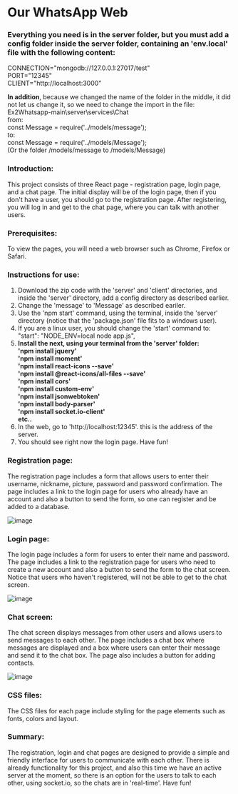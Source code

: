 # Our WhatsApp Web
### Everything you need is in the server folder, but you must add a config folder inside the server folder, containing an 'env.local' file with the following content:  
CONNECTION="mongodb://127.0.0.1:27017/test"  
PORT="12345"  
CLIENT="http://localhost:3000"  
  
<b>In addition</b>, because we changed the name of the folder in the middle, it did not let us change it, so we need to change the import in the file:  
Ex2Whatsapp-main\server\services\Chat  
from:  
const Message = require('../models/message');  
to:  
const Message = require('../models/Message');  
(Or the folder /models/message to /models/Message)  

  
### Introduction:
This project consists of three React page - registration page, login page, and a chat page. 
The initial display will be of the login page, then if you don't have a user, you should go to the 
registration page. After registering, you will log in and get to the chat page, where you can talk 
with another users.

### Prerequisites:
To view the pages, you will need a web browser such as Chrome, Firefox or Safari.

### Instructions for use:  
1. Download the zip code with the 'server' and 'client' directories, and inside the 'server' directory, add a config directory as described earlier.  
2. Change the 'message' to 'Message' as described eariler.  
3. Use the 'npm start' command, using the terminal, inside the 'server' directory (notice that the 'package.json' file fits to a windows user).  
4. If you are a linux user, you should change the 'start' command to:  
"start": "NODE_ENV=local node app.js",  
5. <b>Install the next, using your terminal from the 'server' folder:  
  'npm install jquery'  
  'npm install moment'  
  'npm install react-icons --save'  
  'npm install @react-icons/all-files --save'  
  'npm install cors'  
  'npm install custom-env'  
  'npm install jsonwebtoken'  
  'npm install body-parser'  
  'npm install socket.io-client'  
   etc..</b>   
6. In the web, go to 'http://localhost:12345'. this is the address of the server.  
7. You should see right now the login page. Have fun!  
  
### Registration page:
The registration page includes a form that allows users to enter their username, nickname, picture, password and password confirmation. The page includes a link to the login page for users who already have an account and also a button to send the form, so one can register and be added to a database.
  
![image](https://github.com/shir677/Ex1b/assets/83518959/7144a163-f33a-4d59-9309-6f87a76b0dde)
  
### Login page:
The login page includes a form for users to enter their name and password. The page includes a link to the registration page for users who need to create a new account and also a button to send the form to the chat screen.
Notice that users who haven't registered, will not be able to get to the chat screen.
  
![image](https://github.com/shir677/Ex1b/assets/83518959/26da3810-7f4c-40e2-9675-e15d10f3ab5b)
  
### Chat screen:
The chat screen displays messages from other users and allows users to send messages to each other. The page includes a chat box where messages are displayed and a box where users can enter their message and send it to the chat box. The page also includes a button for adding contacts.  
  
![image](https://github.com/shir677/Ex1b/assets/83518959/9b557ef5-a4dc-424e-a88d-de1794c388d8)
   
### CSS files:
The CSS files for each page include styling for the page elements such as fonts, colors and layout.

### Summary:
The registration, login and chat pages are designed to provide a simple and friendly interface for users to communicate with each other. There is already functionality for this project, and also this time we have an active server at the moment, so there is an option for the users to talk to each other, using socket.io, so the chats are in 'real-time'. Have fun!  
